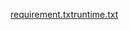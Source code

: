 [requirement.txt](https://github.com/ABHINAVSINGH1016/recipe-book.github-io/files/9797258/requirement.txt)[runtime.txt](https://github.com/ABHINAVSINGH1016/recipe-book.github-io/files/9797259/runtime.txt)
